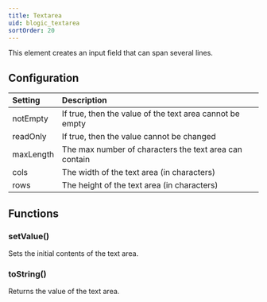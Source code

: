 ```yaml
---
title: Textarea
uid: blogic_textarea
sortOrder: 20
---
```


This element creates an input field that can span several lines.

## Configuration

| Setting    | Description                                              |
|:-----------|:---------------------------------------------------------|
| notEmpty   | If true, then the value of the text area cannot be empty |
| readOnly   | If true, then the value cannot be changed                |
| maxLength  | The max number of characters the text area can contain   |
| cols       | The width of the text area (in characters)               |
| rows       | The height of the text area (in characters)              |

## Functions

### setValue()

Sets the initial contents of the text area.

### toString()

Returns the value of the text area.
